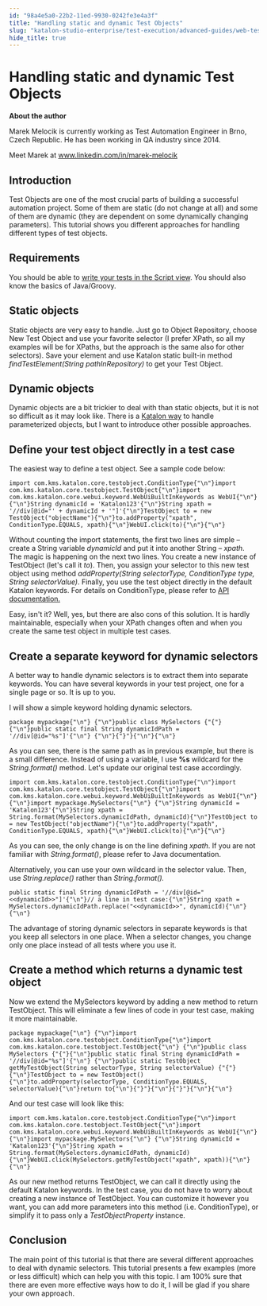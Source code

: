 ```yaml
---
id: "98a4e5a0-22b2-11ed-9930-0242fe3e4a3f"
title: "Handling static and dynamic Test Objects"
slug: "katalon-studio-enterprise/test-execution/advanced-guides/web-testing/handling-static-and-dynamic-test-objects"
hide_title: true
---
```

    

# <a id="id" class="anchor_top_offset"/><a id="ariaid-title1" class="anchor_top_offset"/>Handling static and dynamic Test Objects

    
      
<p xmlns="http://www.w3.org/1999/xhtml" className="p">   <strong className="ph b">About the author</strong> </p> 
      
<p xmlns="http://www.w3.org/1999/xhtml" className="p">Marek Melocik is currently working as Test Automation Engineer   in Brno, Czech Republic. He has been working in QA industry since   2014.</p> 
      
<p xmlns="http://www.w3.org/1999/xhtml" className="p">Meet Marek at <a className="xref j-external-link" href="http://www.linkedin.com/in/marek-melocik" target="_blank">www.linkedin.com/in/marek-melocik</a> </p> 
    
  
    

## <a id="id_1" class="anchor_top_offset"/>Introduction

    
      
<p xmlns="http://www.w3.org/1999/xhtml" className="p">Test Objects are one of the most crucial parts of building a   successful automation project. Some of them are static (do not   change at all) and some of them are dynamic (they are dependent on   some dynamically changing parameters). This tutorial shows you   different approaches for handling different types of test   objects.</p> 
    
  

## <a id="id_2" class="anchor_top_offset"/>Requirements

<p xmlns="http://www.w3.org/1999/xhtml" className="p">You should be able to <a className="xref" href="/docs/katalon-studio-enterprise/create-tests-and-projects/manage-projects/create-test-case/generate-test-steps-in-script-view">write your tests in the Script view</a>. You should also know the basics of Java/Groovy.</p> 
    

## <a id="id_3" class="anchor_top_offset"/>Static objects

    
      
<p xmlns="http://www.w3.org/1999/xhtml" className="p">Static objects are very easy to handle. Just go to Object   Repository, choose New Test Object and use your favorite selector   (I prefer XPath, so all my examples will be for XPaths, but the   approach is the same also for other selectors). Save your element   and use Katalon static built-in method <em className="ph i">findTestElement(String     pathInRepository)</em> to get your Test Object.</p> 
    
  

## <a id="id_4" class="anchor_top_offset"/>Dynamic objects

<p xmlns="http://www.w3.org/1999/xhtml" className="p">Dynamic objects are a bit trickier to deal with than static   objects, but it is not so difficult as it may look like. There is a   <a className="xref" href="/docs/katalon-studio-enterprise/test-design/web-test-design/web-test-objects/parameterize-web-test-objects">Katalon way</a> to   handle parameterized objects, but I want to introduce other   possible approaches.</p> 
    

## <a id="id_5" class="anchor_top_offset"/>Define your test object directly in a test case

    
      
<p xmlns="http://www.w3.org/1999/xhtml" className="p">The easiest way to define a test object. See a sample code   below:</p> 
              
<pre xmlns="http://www.w3.org/1999/xhtml" className="pre codeblock"><code>import com.kms.katalon.core.testobject.ConditionType{"\n"}import com.kms.katalon.core.testobject.TestObject{"\n"}import com.kms.katalon.core.webui.keyword.WebUiBuiltInKeywords as WebUI{"\n"} {"\n"}String dynamicId = 'Katalon123'{"\n"}String xpath = '//div[@id="' + dynamicId + '"]'{"\n"}TestObject to = new TestObject("objectName"){"\n"}to.addProperty("xpath", ConditionType.EQUALS, xpath){"\n"}WebUI.click(to){"\n"}{"\n"}</code></pre> 
            
<p xmlns="http://www.w3.org/1999/xhtml" className="p">Without counting the import statements, the first two lines are   simple – create a String variable <em className="ph i">dynamicId</em> and put   it into another String – <em className="ph i">xpath</em>. The magic is   happening on the next two lines. You create a new instance of   TestObject (let's call it <em className="ph i">to</em>). Then, you assign your   selector to this new test object using method   <em className="ph i">addProperty(String selectorType, ConditionType type, String     selectorValue)</em>. Finally, you use the test object directly in   the default Katalon keywords. For details on ConditionType, please   refer to <a className="xref j-external-link" href="https://api-docs.katalon.com/com/kms/katalon/core/testobject/ConditionType.html" target="_blank">API     documentation.</a> </p> 
      
<p xmlns="http://www.w3.org/1999/xhtml" className="p">Easy, isn't it? Well, yes, but there are also cons of this   solution. It is hardly maintainable, especially when your XPath   changes often and when you create the same test object in multiple   test cases.</p> 
    
  
    

## <a id="id_6" class="anchor_top_offset"/>Create a separate keyword for dynamic selectors

    
      
<p xmlns="http://www.w3.org/1999/xhtml" className="p">A better way to handle dynamic selectors is to extract them into   separate keywords. You can have several keywords in your test   project, one for a single page or so. It is up to you.</p> 
      
<p xmlns="http://www.w3.org/1999/xhtml" className="p">I will show a simple keyword holding dynamic selectors.</p> 
              
<pre xmlns="http://www.w3.org/1999/xhtml" className="pre codeblock"><code>package mypackage{"\n"} {"\n"}public class MySelectors {"{"}{"\n"}public static final String dynamicIdPath = '//div[@id="%s"]'{"\n"} {"\n"}{"}"}{"\n"}{"\n"}</code></pre> 
            
<p xmlns="http://www.w3.org/1999/xhtml" className="p">As you can see, there is the same path as in previous example,   but there is a small difference. Instead of using a variable, I use   <strong className="ph b">%s</strong> wildcard for the <em className="ph i">String.format()</em>   method. Let's update our original test case accordingly.</p> 
              
<pre xmlns="http://www.w3.org/1999/xhtml" className="pre codeblock"><code>import com.kms.katalon.core.testobject.ConditionType{"\n"}import com.kms.katalon.core.testobject.TestObject{"\n"}import com.kms.katalon.core.webui.keyword.WebUiBuiltInKeywords as WebUI{"\n"} {"\n"}import mypackage.MySelectors{"\n"} {"\n"}String dynamicId = 'Katalon123'{"\n"}String xpath = String.format(MySelectors.dynamicIdPath, dynamicId){"\n"}TestObject to = new TestObject("objectName"){"\n"}to.addProperty("xpath", ConditionType.EQUALS, xpath){"\n"}WebUI.click(to){"\n"}{"\n"}</code></pre> 
            
<p xmlns="http://www.w3.org/1999/xhtml" className="p">As you can see, the only change is on the line defining   <em className="ph i">xpath</em>. If you are not familiar with   <em className="ph i">String.format()</em>, please refer to Java documentation.</p> 
      
<p xmlns="http://www.w3.org/1999/xhtml" className="p">Alternatively, you can use your own wildcard in the selector   value. Then, use <em className="ph i">String.replace()</em> rather than   <em className="ph i">String.format().</em> </p> 
              
<pre xmlns="http://www.w3.org/1999/xhtml" className="pre codeblock"><code>public static final String dynamicIdPath = '//div[@id="&lt;&lt;dynamicId&gt;&gt;"]'{"\n"}// a line in test case:{"\n"}String xpath = MySelectors.dynamicIdPath.replace("&lt;&lt;dynamicId&gt;&gt;", dynamicId){"\n"}{"\n"}</code></pre> 
            
<p xmlns="http://www.w3.org/1999/xhtml" className="p">The advantage of storing dynamic selectors in separate keywords   is that you keep all selectors in one place. When a selector   changes, you change only one place instead of all tests where you   use it.</p> 
    
  
    

## <a id="id_7" class="anchor_top_offset"/>Create a method which returns a dynamic test object

    
      
<p xmlns="http://www.w3.org/1999/xhtml" className="p">Now we extend the MySelectors keyword by adding a new method to   return TestObject. This will eliminate a few lines of code in your   test case, making it more maintainable.</p> 
              
<pre xmlns="http://www.w3.org/1999/xhtml" className="pre codeblock"><code>package mypackage{"\n"} {"\n"}import com.kms.katalon.core.testobject.ConditionType{"\n"}import com.kms.katalon.core.testobject.TestObject{"\n"} {"\n"}public class MySelectors {"{"}{"\n"}public static final String dynamicIdPath = '//div[@id="%s"]'{"\n"} {"\n"}public static TestObject getMyTestObject(String selectorType, String selectorValue) {"{"}{"\n"}TestObject to = new TestObject(){"\n"}to.addProperty(selectorType, ConditionType.EQUALS, selectorValue){"\n"}return to{"\n"}{"}"}{"\n"}{"}"}{"\n"}{"\n"}</code></pre> 
            
<p xmlns="http://www.w3.org/1999/xhtml" className="p">And our test case will look like this:</p> 
              
<pre xmlns="http://www.w3.org/1999/xhtml" className="pre codeblock"><code>import com.kms.katalon.core.testobject.ConditionType{"\n"}import com.kms.katalon.core.testobject.TestObject{"\n"}import com.kms.katalon.core.webui.keyword.WebUiBuiltInKeywords as WebUI{"\n"} {"\n"}import mypackage.MySelectors{"\n"} {"\n"}String dynamicId = 'Katalon123'{"\n"}String xpath = String.format(MySelectors.dynamicIdPath, dynamicId){"\n"}WebUI.click(MySelectors.getMyTestObject("xpath", xpath)){"\n"}{"\n"}</code></pre> 
            
<p xmlns="http://www.w3.org/1999/xhtml" className="p">As our new method returns TestObject, we can call it directly   using the default Katalon keywords. In the test case, you do not   have to worry about creating a new instance of TestObject. You can   customize it however you want, you can add more parameters into   this method (i.e. ConditionType), or simplify it to pass only a   <em className="ph i">TestObjectProperty</em> instance.</p> 
    
      
      

## <a id="id_8" class="anchor_top_offset"/>Conclusion

      
        
<p xmlns="http://www.w3.org/1999/xhtml" className="p">The main point of this tutorial is that there are several   different approaches to deal with dynamic selectors. This tutorial   presents a few examples (more or less difficult) which can help you   with this topic. I am 100% sure that there are even more effective   ways how to do it, I will be glad if you share your own   approach.</p> 
      
    
